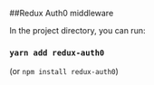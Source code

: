 ##Redux Auth0 middleware

In the project directory, you can run:

### `yarn add redux-auth0`

(or `npm install redux-auth0`)


